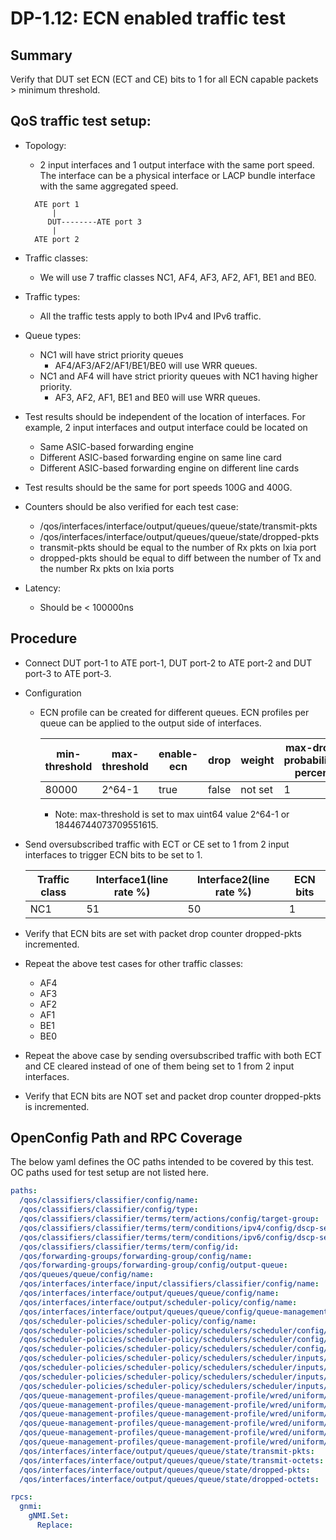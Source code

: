 # DP-1.12: ECN enabled traffic test

## Summary

Verify that DUT set ECN (ECT and CE) bits to 1 for all ECN capable packets >
minimum threshold.

## QoS traffic test setup:

*   Topology:

    *   2 input interfaces and 1 output interface with the same port speed. The
        interface can be a physical interface or LACP bundle interface with the
        same aggregated speed.

    ```
      ATE port 1
          |
         DUT--------ATE port 3
          |
      ATE port 2
    ```

*   Traffic classes:

    *   We will use 7 traffic classes NC1, AF4, AF3, AF2, AF1, BE1 and BE0.

*   Traffic types:

    *   All the traffic tests apply to both IPv4 and IPv6 traffic.

*   Queue types:

    *   NC1 will have strict priority queues
        *   AF4/AF3/AF2/AF1/BE1/BE0 will use WRR queues.
    *   NC1 and AF4 will have strict priority queues with NC1 having higher
        priority.
        *   AF3, AF2, AF1, BE1 and BE0 will use WRR queues.

*   Test results should be independent of the location of interfaces. For
    example, 2 input interfaces and output interface could be located on

    *   Same ASIC-based forwarding engine
    *   Different ASIC-based forwarding engine on same line card
    *   Different ASIC-based forwarding engine on different line cards

*   Test results should be the same for port speeds 100G and 400G.

*   Counters should be also verified for each test case:

    *   /qos/interfaces/interface/output/queues/queue/state/transmit-pkts
    *   /qos/interfaces/interface/output/queues/queue/state/dropped-pkts
    *   transmit-pkts should be equal to the number of Rx pkts on Ixia port
    *   dropped-pkts should be equal to diff between the number of Tx and the
        number Rx pkts on Ixia ports

*   Latency:

    *   Should be < 100000ns

## Procedure

*   Connect DUT port-1 to ATE port-1, DUT port-2 to ATE port-2 and DUT port-3 to
    ATE port-3.

*   Configuration

    *   ECN profile can be created for different queues. ECN profiles per queue
        can be applied to the output side of interfaces.

        min-threshold | max-threshold | enable-ecn | drop  | weight  | max-drop-probability-percent
                ------------- | ------------- | ---------- | ----- | ------- | ----------------------------
        80000         | 2^64-1        | true       | false | not set | 1

        *   Note: max-threshold is set to max uint64 value 2^64-1
            or 18446744073709551615.

*   Send oversubscribed traffic with ECT or CE set to 1 from 2 input interfaces
    to trigger ECN bits to be set to 1.

    Traffic class | Interface1(line rate %) | Interface2(line rate %) | ECN bits
        ------------- | ----------------------- | ----------------------- | --------
    NC1           | 51                      | 50                      | 1

*   Verify that ECN bits are set with packet drop counter dropped-pkts
    incremented.

*   Repeat the above test cases for other traffic classes:

    *   AF4
    *   AF3
    *   AF2
    *   AF1
    *   BE1
    *   BE0

*   Repeat the above case by sending oversubscribed traffic with both ECT and CE
    cleared instead of one of them being set to 1 from 2 input interfaces.

*   Verify that ECN bits are NOT set and packet drop counter dropped-pkts is
    incremented.

## OpenConfig Path and RPC Coverage

The below yaml defines the OC paths intended to be covered by this test. OC
paths used for test setup are not listed here.

```yaml
paths:
  /qos/classifiers/classifier/config/name:
  /qos/classifiers/classifier/config/type:
  /qos/classifiers/classifier/terms/term/actions/config/target-group:
  /qos/classifiers/classifier/terms/term/conditions/ipv4/config/dscp-set:
  /qos/classifiers/classifier/terms/term/conditions/ipv6/config/dscp-set:
  /qos/classifiers/classifier/terms/term/config/id:
  /qos/forwarding-groups/forwarding-group/config/name:
  /qos/forwarding-groups/forwarding-group/config/output-queue:
  /qos/queues/queue/config/name:
  /qos/interfaces/interface/input/classifiers/classifier/config/name:
  /qos/interfaces/interface/output/queues/queue/config/name:
  /qos/interfaces/interface/output/scheduler-policy/config/name:
  /qos/interfaces/interface/output/queues/queue/config/queue-management-profile:
  /qos/scheduler-policies/scheduler-policy/config/name:
  /qos/scheduler-policies/scheduler-policy/schedulers/scheduler/config/priority:
  /qos/scheduler-policies/scheduler-policy/schedulers/scheduler/config/sequence:
  /qos/scheduler-policies/scheduler-policy/schedulers/scheduler/config/type:
  /qos/scheduler-policies/scheduler-policy/schedulers/scheduler/inputs/input/config/id:
  /qos/scheduler-policies/scheduler-policy/schedulers/scheduler/inputs/input/config/input-type:
  /qos/scheduler-policies/scheduler-policy/schedulers/scheduler/inputs/input/config/queue:
  /qos/scheduler-policies/scheduler-policy/schedulers/scheduler/inputs/input/config/weight:
  /qos/queue-management-profiles/queue-management-profile/wred/uniform/config/min-threshold:
  /qos/queue-management-profiles/queue-management-profile/wred/uniform/config/max-threshold:
  /qos/queue-management-profiles/queue-management-profile/wred/uniform/config/enable-ecn:
  /qos/queue-management-profiles/queue-management-profile/wred/uniform/config/weight:
  /qos/queue-management-profiles/queue-management-profile/wred/uniform/config/drop:
  /qos/queue-management-profiles/queue-management-profile/wred/uniform/config/max-drop-probability-percent:
  /qos/interfaces/interface/output/queues/queue/state/transmit-pkts:
  /qos/interfaces/interface/output/queues/queue/state/transmit-octets:
  /qos/interfaces/interface/output/queues/queue/state/dropped-pkts:
  /qos/interfaces/interface/output/queues/queue/state/dropped-octets:

rpcs:
  gnmi:
    gNMI.Set:
      Replace:
```
